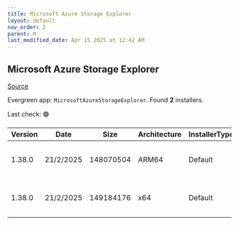 ```yaml
---
title: Microsoft Azure Storage Explorer
layout: default
nav_order: 2
parent: M
last_modified_date: Apr 15 2025 at 12:42 AM
---
```


## Microsoft Azure Storage Explorer

[Source](https://azure.microsoft.com/en-au/features/storage-explorer/)

Evergreen app: `MicrosoftAzureStorageExplorer`. Found **2** installers.

Last check: 🟢

| Version | Date      | Size      | Architecture | InstallerType | Type | URI                                                                                                                                                                                                                            |
| ------- | --------- | --------- | ------------ | ------------- | ---- | ------------------------------------------------------------------------------------------------------------------------------------------------------------------------------------------------------------------------------ |
| 1.38.0  | 21/2/2025 | 148070504 | ARM64        | Default       | exe  | [https://github.com/microsoft/AzureStorageExplorer/releases/download/v1.38.0/StorageExplorer-windows-arm64.exe](https://github.com/microsoft/AzureStorageExplorer/releases/download/v1.38.0/StorageExplorer-windows-arm64.exe) |
| 1.38.0  | 21/2/2025 | 149184176 | x64          | Default       | exe  | [https://github.com/microsoft/AzureStorageExplorer/releases/download/v1.38.0/StorageExplorer-windows-x64.exe](https://github.com/microsoft/AzureStorageExplorer/releases/download/v1.38.0/StorageExplorer-windows-x64.exe)     |
